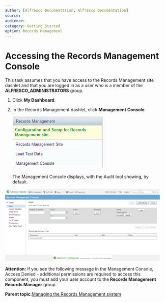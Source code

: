 ```yaml
---
author: [Alfresco Documentation, Alfresco Documentation]
source: 
audience: 
category: Getting Started
option: Records Management
---
```


# Accessing the Records Management Console

This task assumes that you have access to the Records Management site dashlet and that you are logged in as a user who is a member of the **ALFRESCO\_ADMINISTRATORS** group.

1.  Click **My Dashboard**.

2.  In the Records Management dashlet, click **Management Console**.

    ![](../images/rm-dashlet.png)

    The Management Console displays, with the Audit tool showing, by default.


![](../images/rm-rmadmin.png)



**Attention:** If you see the following message in the Management Console, Access Denied - additional permissions are required to access this component, you must add your user account to the **Records Management Records Manager** group.

**Parent topic:**[Managing the Records Management system](../concepts/rm-gs-manconsole.md)


